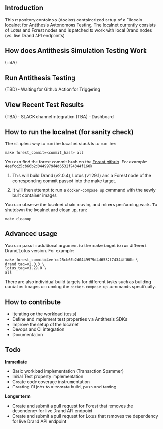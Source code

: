 ## Introduction

This repository contains a (docker) containerized setup of a Filecoin localnet for Antithesis Autonomous Testing. The localnet currently consists of Lotus and Forest nodes and is patched to work with local Drand nodes (vs. live Drand API endpoints)

## How does Antithesis Simulation Testing Work

(TBA)

## Run Antithesis Testing

(TBD) - Waiting for Github Action for Triggering

## View Recent Test Results

(TBA) - SLACK channel integration
(TBA) - Dashboard

## How to run the localnet (for sanity check)

The simplest way to run the localnet stack is to run the:

`make forest_commit=<commit_hash> all`

You can find the forest commit hash on the [Forest github](https://github.com/ChainSafe/forest). For example: `4eefcc25cb66b2d0449979d4d6532f74344f160b` 

1. This will build Drand (v2.0.4), Lotus (v1.29.1) and a Forest node of the corresponding commit passed into the make target.

2. It will then attempt to run a `docker-compose up` command with the newly built container images

You can observe the localnet chain moving and miners performing work. To shutdown the localnet and clean up, run:

`make cleanup`

## Advanced usage

You can pass in additional argument to the make target to run different Drand/Lotus version. For example:

```
make forest_commit=4eefcc25cb66b2d0449979d4d6532f74344f160b \
drand_tag=v2.0.3 \
lotus_tag=v1.29.0 \
all
```

There are also individual build targets for different tasks such as building container images or running the `docker-compose up` commands specifically.

## How to contribute

* Iterating on the workload (tests)
* Define and implement test properties via Antithesis SDKs
* Improve the setup of the localnet
* Devops and CI integration
* Documentation 

## Todo

**Immediate**

* Basic workload implementation (Transaction Spammer)
* Initial Test property implementation
* Create code coverage instrumentation 
* Creating CI jobs to automate build, push and testing

**Longer term**

* Create and submit a pull request for Forest that removes the dependency for live Drand API endpoint
* Create and submit a pull request for Lotus that removes the dependency for live Drand API endpoint